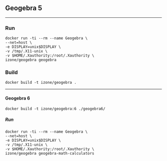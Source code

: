 ## Geogebra 5
-----
### Run
```
docker run -ti --rm --name Geogebra \
--net=host \
-e DISPLAY=unix$DISPLAY \
-v /tmp/.X11-unix \
-v $HOME/.Xauthority:/root/.Xauthority \
izone/geogebra geogebra
```
### Build
```
docker build -t izone/geogebra .
```
-----
#### Geogebra 6
```
docker build -t izone/geogebra:6 ./geogebra6/
```
##### Run
```
docker run -ti --rm --name Geogebra \
--net=host \
-e DISPLAY=unix$DISPLAY \
-v /tmp/.X11-unix \
-v $HOME/.Xauthority:/root/.Xauthority \
izone/geogebra geogebra-math-calculators
```
